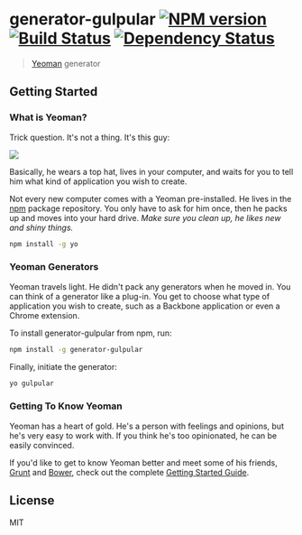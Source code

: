 # generator-gulpular [![NPM version][npm-image]][npm-url] [![Build Status](https://secure.travis-ci.org/djindjic/generator-gulpular.png?branch=master)](https://travis-ci.org/djindjic/generator-gulpular) [![Dependency Status][depstat-image]][depstat-url]

[depstat-url]: https://david-dm.org/djindjic/generator-gulpular
[depstat-image]: https://david-dm.org/djindjic/generator-gulpular.svg
[npm-url]: https://npmjs.org/package/generator-gulpular
[npm-image]: https://badge.fury.io/js/generator-gulpular.svg

> [Yeoman](http://yeoman.io) generator


## Getting Started

### What is Yeoman?

Trick question. It's not a thing. It's this guy:

![](http://i.imgur.com/JHaAlBJ.png)

Basically, he wears a top hat, lives in your computer, and waits for you to tell him what kind of application you wish to create.

Not every new computer comes with a Yeoman pre-installed. He lives in the [npm](https://npmjs.org) package repository. You only have to ask for him once, then he packs up and moves into your hard drive. *Make sure you clean up, he likes new and shiny things.*

```bash
npm install -g yo
```

### Yeoman Generators

Yeoman travels light. He didn't pack any generators when he moved in. You can think of a generator like a plug-in. You get to choose what type of application you wish to create, such as a Backbone application or even a Chrome extension.

To install generator-gulpular from npm, run:

```bash
npm install -g generator-gulpular
```

Finally, initiate the generator:

```bash
yo gulpular
```

### Getting To Know Yeoman

Yeoman has a heart of gold. He's a person with feelings and opinions, but he's very easy to work with. If you think he's too opinionated, he can be easily convinced.

If you'd like to get to know Yeoman better and meet some of his friends, [Grunt](http://gruntjs.com) and [Bower](http://bower.io), check out the complete [Getting Started Guide](https://github.com/yeoman/yeoman/wiki/Getting-Started).


## License

MIT
